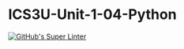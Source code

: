 # ICS3U-Unit-1-04-Python

[![GitHub's Super Linter](https://github.com/crestel-ong/ICS3U-Unit-1-04-Python/workflows/GitHub's%20Super%20Linter/badge.svg)](https://github.com/crestel-ong/ICS3U-Unit-1-04-Python/actions)
